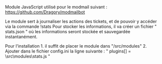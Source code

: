 
Module JavaScript utilisé pour le modmail suivant : https://github.com/Dragory/modmailbot

Le module sert à journaliser les actions des tickets, et de pouvoir y accéder via la commande !stats <IDDISCORD>
Pour stocker les informations, il va créer un fichier " stats.json " où les informations seront stockée et sauvegardée instantanément.

Pour l'installation 1.  il suffit de placer le module dans "/src/modules"
                    2. Ajouter dans le fichier config.ini la ligne suivante : " plugins[] = \src\modules\stats.js "
                    
                   

